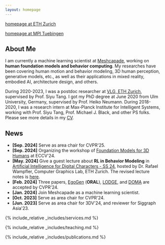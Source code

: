 ```yaml
---
layout: homepage
---
```


[homepage at ETH Zurich](https://vlg.inf.ethz.ch/team/Dr-Yan-Zhang.html)

[homepage at MPI Tuebingen](https://ps.is.mpg.de/~yzhang)



## About Me
I am currently a machine learning scientist at [Meshcapade](https://meshcapade.com/), working on **human foundation models and behavior computing**. 
My researches have been covering human motion and behavior modeling, 3D human perception, generative models, etc., as well as their applications in mixed reality, embodied AI, architecture design, and others. 

During 2020-2023, I was a postdoc researcher at [VLG, ETH Zurich](https://vlg.inf.ethz.ch), supervised by Prof. Siyu Tang. 
I got my PhD degree at June 2020 from Ulm University, Germany, supervised by Prof. Heiko Neumann. 
During 2018-2020, I was a research intern at Max-Planck Institute for Intelligent Systems, working with Prof. Siyu Tang, Prof. Michael J. Black, and other PS folks.
Please see more details in my [CV](assets/files/yanzhang_CV.pdf).

<!-- ## Research Experiences and Interests

- **Computer Vision:** body pose estimation, action understanding, motion and correspondence problem
- **Machine Learning:** deep generative models, reinforcement learning, inverse problem
- **Graphics:** motion capture and behavior synthesis, human-scene interactions, parametric body models, neural rendering
- **Applications:** mixed reality, synthetic data, human-centric simulation, embodied AI, etc. -->


## News
- **[Sep. 2024]** Serve as area chair for CVPR'25.
- **[Sep. 2024]** Organizing the workshop of [Foundation Models for 3D Humans](https://human-foundation.github.io/workshop-eccv-2024/) at ECCV'24.
- **[May. 2024]** Give a guest lecture about **RL in Behavior Modeling** in [Artificial Intelligence for Digital Characters - SS 24](https://cgl.ethz.ch/teaching/aichar24/home.php), hosted by Dr. Rafael Wampfler, Computer Graphics Lab, ETH Zurich. The revised lecture notes is [here]().
- **[Feb. 2024]** Three papers, [EgoGen](https://ego-gen.github.io) (**ORAL**), [LODGE](https://li-ronghui.github.io/lodge), and [DOMA](https://yz-cnsdqz.github.io/eigenmotion/DOMA/) are accepted by CVPR'24. 
- **[Jan. 2024]** Join Meshcapade as a machine learning scientist.
- **[Oct. 2023]** Serve as area chair for CVPR'24.
- **[Jun. 2023]** Serve as area chair for 3DV'24, and reviewer for Siggraph Asia'23.

{% include_relative _includes/services.md %}

{% include_relative _includes/teaching.md %}

{% include_relative _includes/publications.md %}

